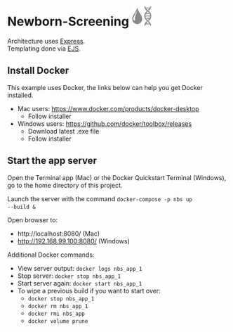 # Newborn-Screening <img src="public/img/dark-icon.png" height="45" width="45">

Architecture uses [Express](https://expressjs.com/).<br>
Templating done via [EJS](https://ejs.co/).<br>

## Install Docker
This example uses Docker, the links below can help you get Docker installed.
* Mac users: https://www.docker.com/products/docker-desktop
    * Follow installer
* Windows users: https://github.com/docker/toolbox/releases
    * Download latest .exe file
    * Follow installer

## Start the app server
Open the Terminal app (Mac) or the Docker Quickstart Terminal (Windows), go to the home directory of this project.

Launch the server with the command <code>docker-compose -p nbs up --build &</code>

Open browser to:
*  http://localhost:8080/ (Mac)
*  http://192.168.99.100:8080/ (Windows)

Additional Docker commands:
* View server output: <code>docker logs nbs\_app_1</code>
* Stop server: <code>docker stop nbs\_app_1</code>
* Start server again: <code>docker start nbs\_app_1</code>
* To wipe a previous build if you want to start over:
    * <code>docker stop nbs\_app_1</code>
    * <code>docker rm nbs\_app_1</code>
    * <code>docker rmi nbs\_app</code>
    * <code>docker volume prune</code>
